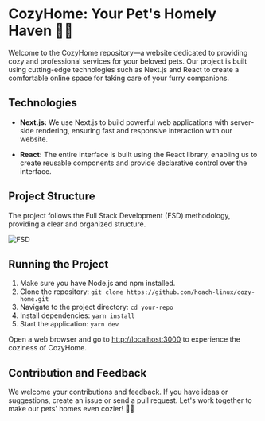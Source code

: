 # CozyHome: Your Pet's Homely Haven 🏡🐾

Welcome to the CozyHome repository—a website dedicated to providing cozy and professional services for your beloved pets. Our project is built using cutting-edge technologies such as Next.js and React to create a comfortable online space for taking care of your furry companions.

## Technologies

- **Next.js:** We use Next.js to build powerful web applications with server-side rendering, ensuring fast and responsive interaction with our website.

- **React:** The entire interface is built using the React library, enabling us to create reusable components and provide declarative control over the interface.

## Project Structure

The project follows the Full Stack Development (FSD) methodology, providing a clear and organized structure.

![FSD](https://feature-sliced.design/assets/images/visual_schema-e826067f573946613dcdc76e3f585082.jpg)

## Running the Project

1. Make sure you have Node.js and npm installed.
2. Clone the repository: `git clone https://github.com/hoach-linux/cozy-home.git`
3. Navigate to the project directory: `cd your-repo`
4. Install dependencies: `yarn install`
5. Start the application: `yarn dev`

Open a web browser and go to [http://localhost:3000](http://localhost:3000) to experience the coziness of CozyHome.

## Contribution and Feedback

We welcome your contributions and feedback. If you have ideas or suggestions, create an issue or send a pull request. Let's work together to make our pets' homes even cozier! 🐶🐱
